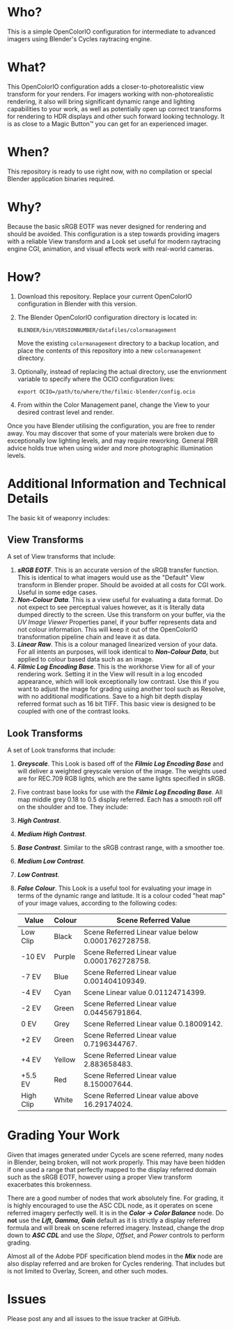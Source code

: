 # Who?

This is a simple OpenColorIO configuration for intermediate to advanced imagers using Blender's Cycles raytracing engine.

# What?

This OpenColorIO configuration adds a closer-to-photorealistic view transform for your renders. For imagers working with non-photorealistic rendering, it also will bring significant dynamic range and lighting capabilities to your work, as well as potentially open up correct transforms for rendering to HDR displays and other such forward looking technology. It is as close to a Magic Button™ you can get for an experienced imager.

# When?

This repository is ready to use right now, with no compilation or special Blender application binaries required.

# Why?

Because the basic sRGB EOTF was never designed for rendering and should be avoided. This configuration is a step towards providing imagers with a reliable View transform and a Look set useful for modern raytracing engine CGI, animation, and visual effects work with real-world cameras.

# How?

1. Download this repository. Replace your current OpenColorIO configuration in Blender with this version.
 1. The Blender OpenColorIO configuration directory is located in:

        BLENDER/bin/VERSIONNUMBER/datafiles/colormanagement

    Move the existing ````colormanagement```` directory to a backup location, and place the contents of
    this repository into a new ````colormanagement```` directory.

 1. Optionally, instead of replacing the actual directory, use the envrionment variable to specify where the OCIO configuration lives:

        export OCIO=/path/to/where/the/filmic-blender/config.ocio

1. From within the Color Management panel, change the View to your desired contrast level and render.

Once you have Blender utilising the configuration, you are free to render away. You may discover that some of your materials were broken due to exceptionally low lighting levels, and may require reworking. General PBR advice holds true when using wider and more photographic illumination levels.

# Additional Information and Technical Details

The basic kit of weaponry includes:

## View Transforms

A set of View transforms that include:

 1. ***sRGB EOTF***. This is an accurate version of the sRGB transfer function. This is identical to what imagers would use as the "Default" View transform in Blender proper. Should be avoided at all costs for CGI work. Useful in some edge cases.
 1. ***Non-Colour Data***. This is a view useful for evaluating a data format. Do not expect to see perceptual values however, as it is literally data dumped directly to the screen. Use this transform on your buffer, via the *UV Image Viewer* Properties panel, if your buffer represents data and not colour information. This will keep it out of the OpenColorIO transformation pipeline chain and leave it as data.
 1. ***Linear Raw***. This is a colour managed linearized version of your data. For all intents an purposes, will look identical to ***Non-Colour Data***, but applied to colour based data such as an image.
 1. ***Filmic Log Encoding Base***. This is the workhorse View for all of your rendering work. Setting it in the View will result in a log encoded appearance, which will look exceptionally low contrast. Use this if you want to adjust the image for grading using another tool such as Resolve, with no additional modifications. Save to a high bit depth display referred format such as 16 bit TIFF. This basic view is designed to be coupled with one of the contrast looks.

## Look Transforms

A set of Look transforms that include:

 1. ***Greyscale***. This Look is based off of the ***Filmic Log Encoding Base*** and will deliver a weighted greyscale version of the image. The weights used are for REC.709 RGB lights, which are the same lights specified in sRGB.
 
 1. Five contrast base looks for use with the ***Filmic Log Encoding Base***. All map middle grey 0.18 to 0.5 display referred. Each has a smooth roll off on the shoulder and toe. They include:
 
  1. ***High Contrast***.
  
  1. ***Medium High Contrast***.
  
  1. ***Base Contrast***. Similar to the sRGB contrast range, with a smoother toe.
  
  1. ***Medium Low Contrast***.
  
  1. ***Low Contrast***.
  
 1. ***False Colour***. This Look is a useful tool for evaluating your image in terms of the dynamic range and latitude. It is a colour coded "heat map" of your image values, according to the following codes:
  
    | Value | Colour | Scene Referred Value |
    | ---- | ---- | ---- |
    | Low Clip | Black | Scene Referred Linear value below 0.0001762728758. |
    | -10 EV | Purple | Scene Referred Linear value 0.0001762728758. |
    | -7 EV | Blue | Scene Referred Linear value 0.001404109349. |
    | -4 EV | Cyan | Scene Linear value 0.01124714399. |
    | -2 EV | Green | Scene Referred Linear value 0.04456791864. |
    | 0 EV| Grey | Scene Referred Linear value 0.18009142. |
    | +2 EV | Green | Scene Referred Linear value 0.7196344767. |
    | +4 EV | Yellow | Scene Referred Linear value 2.883658483. |
    | +5.5 EV | Red | Scene Referred Linear value 8.150007644. |
    | High Clip | White | Scene Referred Linear value above 16.29174024. |

# Grading Your Work

Given that images generated under Cycels are scene referred, many nodes in Blender, being broken, will not work properly. This may have been hidden if one used a range that perfectly mapped to the display referred domain such as the sRGB EOTF, however using a proper View transform exacerbates this brokenness.

There are a good number of nodes that work absolutely fine. For grading, it is highly encouraged to use the ASC CDL node, as it operates on scene referred imagery perfectly well. It is in the ***Color -> Color Balance*** node. Do **not** use the ***Lift, Gamma, Gain*** default as it is strictly a display referred formula and will break on scene referred imagery. Instead, change the drop down to ***ASC CDL*** and use the *Slope*, *Offset*, and *Power* controls to perform grading.

Almost all of the Adobe PDF specification blend modes in the ***Mix*** node are also display referred and are broken for Cycles rendering. That includes but is not limited to Overlay, Screen, and other such modes.

# Issues

Please post any and all issues to the issue tracker at GitHub.
 

